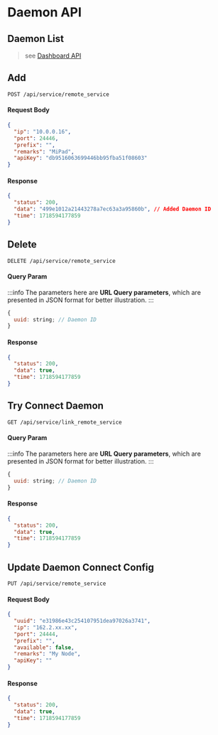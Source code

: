 # Daemon API

## Daemon List

> see [Dashboard API](./api_dashboard.md#get-overview-info)

## Add

```http
POST /api/service/remote_service
```

#### Request Body

```json
{
  "ip": "10.0.0.16",
  "port": 24446,
  "prefix": "",
  "remarks": "MiPad",
  "apiKey": "db9516063699446bb95fba51f08603"
}
```

#### Response

```json
{
  "status": 200,
  "data": "499e1012a21443278a7ec63a3a95860b", // Added Daemon ID
  "time": 1718594177859
}
```

## Delete

```http
DELETE /api/service/remote_service
```

#### Query Param

:::info
The parameters here are **URL Query parameters**, which are presented in JSON format for better illustration.
:::

```js
{
  uuid: string; // Daemon ID
}
```

#### Response

```json
{
  "status": 200,
  "data": true,
  "time": 1718594177859
}
```

## Try Connect Daemon

```http
GET /api/service/link_remote_service
```

#### Query Param

:::info
The parameters here are **URL Query parameters**, which are presented in JSON format for better illustration.
:::

```js
{
  uuid: string; // Daemon ID
}
```

#### Response

```json
{
  "status": 200,
  "data": true,
  "time": 1718594177859
}
```

## Update Daemon Connect Config

```http
PUT /api/service/remote_service
```

#### Request Body

```json
{
  "uuid": "e31986e43c254107951dea97026a3741",
  "ip": "162.2.xx.xx",
  "port": 24444,
  "prefix": "",
  "available": false,
  "remarks": "My Node",
  "apiKey": ""
}
```

#### Response

```json
{
  "status": 200,
  "data": true,
  "time": 1718594177859
}
```
